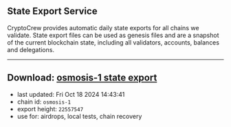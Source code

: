 ## State Export Service
CryptoCrew provides automatic daily state exports for all chains we validate. State export files can be used as genesis files and are a snapshot of the current blockchain state, including all validators, accounts, balances and delegations.

---
**Download: [osmosis-1 state export](https://dl-eu2.ccvalidators.com/SERVICE/osmosis/osmosis-1_export_22557547.json)**
---

- last updated: Fri Oct 18 2024 14:43:41
- chain id: `osmosis-1`
- export height: `22557547`
- use for: airdrops, local tests, chain recovery
